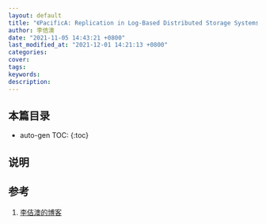 ```yaml
---
layout: default
title: "《PacificA: Replication in Log-Based Distributed Storage Systems》"
author: 李佶澳
date: "2021-11-05 14:43:21 +0800"
last_modified_at: "2021-12-01 14:21:13 +0800"
categories:
cover:
tags:
keywords:
description:
---
```


## 本篇目录

* auto-gen TOC:
{:toc}

## 说明

## 参考

1. [李佶澳的博客][1]

[1]: https://www.lijiaocn.com "李佶澳的博客"

